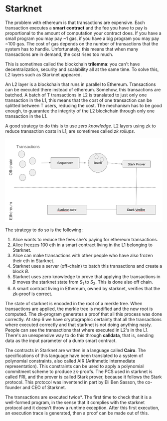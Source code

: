 # Starknet

The problem with ethereum is that transactions are expensive. Each transaction executes a **smart contract** and the fee you have to pay is proportional to the amount of computation your contract does. If you have a small program you may pay ~1 gas, if you have a big program you may pay ~100 gas. The cost of gas depends on the number of transactions that the system has to handle. Unfortunately, this means that when many transactions are in demand, the cost rises too much.

This is sometimes called the blockchain **trilemma**: you can't have decentralization, security and scalability all at the same time. To solve this, L2 layers such as Starknet appeared.

An L2 layer is a blockchain that runs in parallel to Ethereum. Transactions can be executed there instead of ethereum. Somehow, this transactions are batched. A batch of T transactions in L2 is translated to just only one transaction in the L1, this means that the cost of one transaction can be splitted between T users, reducing the cost. The mechanism has to be good enough, to guarantee the integrity of the L2 blockchain through only one transaction in the L1.

A good strategy to do this is to use *zero knowledge*. L2 layers using zk to reduce transaction costs in L1, are sometimes called *zk rollups*.

![image](../images/starknet_archi.png)

The strategy to do so is the following:
1. Alice wants to reduce the fees she's paying for ethereum transactions.
2. Alice freezes 100 eth in a smart contract living in the L1 belonging to Starknet.
3. Alice can make transactions with other people who have also frozen their eth in Starknet.
4. Starknet uses a server (off-chain) to batch this transactions and create a block $B$.
5. Starknet uses zero knowledge to prove that applying the transactions in $B$ moves the starknet state from $S_1$ to $S_2$. This is done also off chain.
6. A smart contract living in Ethereum, owned by starknet, verifies that the zk-proof is correct.

The state of starknet is encoded in the root of a merkle tree. When transactions are applied, the merkle tree is modified and the new root is computed. The zk-program generates a proof that all this process was done correctly. At step 6 we have cryptographic certainty that all the transactions where executed correctly and that starknet is not doing anything nasty. People can see the transactions that where executed in L2's in the L1. There's an unexpensive way to do this through **calldata**, that is, sending data as the input parameter of a dumb smart contract.

The contracts in Starknet are written in a language called **Cairo**. The specifications of this language have been translated to a system of polynomial constraints, also called AIR (Arithmetic intermediate representation). This constraints can be used to apply a polynomial commitment scheme to produce zk-proofs. The PCS used in starknet is called FRI, and the prover is called Stark prover, because it follows the Stark protocol. This protocol was inventend in part by Eli Ben Sasson, the co-founder and CEO of Starknet.

The transactions are executed twice*. The first time to check that it is a well-formed program, in the sense that it complies with the starknet protocol and it doesn't throw a runtime exception. After this first execution, an execution trace is generated, then a proof can be made out of this.

